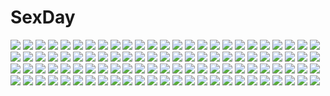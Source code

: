 # SexDay
![](https://konachan.com/image/badf4cb645784991323075e6e2063585/Konachan.com%20-%20143935%20angel%20crown%20dress%20drink%20flowers%20nishimata_aoi%20rose%20wings.jpg)
![](https://konachan.com/image/e17e1721206c7e3eff9df8977635beaf/Konachan.com%20-%20178475%20building%20city%20group%20navel%20original%20pointed_ears%20scenic%20short_hair%20shukei%20stairs%20thighhighs%20tree%20water.jpg)
![](https://konachan.com/image/6a78ff3a2ccccafd89351cb8c11affab/Konachan.com%20-%2053333%20breasts%20bunnygirl%20nipples%20nude%20pussy%20sea_lounge_garden%20sky_lounge_garden%20spread_legs%20thighhighs%20uncensored%20yuri.jpg)
![](https://konachan.com/image/9db4efa26baf76f46d4f22ca6dcf2bb4/Konachan.com%20-%2027370%20azumanga_daioh%20kasuga_ayumu.jpg)
![](https://konachan.com/jpeg/1be341529b1b2af1321222dcbf493503/Konachan.com%20-%20183006%20clouds%20miki_%28vocaloid%29%20red_eyes%20red_hair%20scarf%20sky%20stars%20sunset%20vocaloid%20water%20yue_%28tada_no_saboten%29.jpg)
![](https://konachan.com/image/6851ce0a313816f49b22d4c531ba7df0/Konachan.com%20-%2075222%20blue_eyes%20food%20ice_cream%20pink_hair%20ragnarok_online%20twintails.jpg)
![](https://konachan.com/image/d98cc8ea992b8d647b6027fd9951b7ae/Konachan.com%20-%2042392%20blonde_hair%20brown_hair%20calendar%20candy%20clouds%20fang%20lollipop%20long_hair%20original%20pink_eyes%20red_eyes%20ribbons%20scarf%20skirt%20sky%20tagme%20thighhighs%20twintails.jpg)
![](https://konachan.com/jpeg/0b1171e90de0f800c94d69d0b636daf2/Konachan.com%20-%20119304%20animal_ears%20black_hair%20brown_eyes%20catgirl%20headband%20kaiga%20k-on%21%20long_hair%20nakano_azusa%20school_uniform%20tail%20white.jpg)
![](https://konachan.com/jpeg/bd3df05e0c8c477db3c7d33be3c720fc/Konachan.com%20-%20123361%20black_hair%20blue_eyes%20blush%20game_cg%20hug%20long_hair%20male%20night%20phone%20snow%20tagme_%28character%29%20tears%20touma_kazusa%20white_album_2.jpg)
![](https://konachan.com/image/a817b1b53d721c3bc8e1482fde845587/Konachan.com%20-%2089321%20dinahfiria%20hatsune_miku%20sky%20vocaloid.jpg)
![](https://konachan.com/jpeg/45050b103912f7a484e078c7cdc440f2/Konachan.com%20-%20149586%20game_cg%20hinomiya_ayari%20ko%7Echa%20witch%27s_garden.jpg)
![](https://konachan.com/jpeg/5eb724e5263f6e4a48edb8a027a40a4d/Konachan.com%20-%20306739%20animal%20cat%20flowers%20kaminaga_mutsumi%20nobody%20original%20paper%20scenic%20signed.jpg)
![](https://konachan.com/image/56e5648b31d7c031f636c72fcc114989/Konachan.com%20-%2090702%20aqua_hair%20black%20hatsune_miku%20headphones%20long_hair%20thighhighs%20twintails%20vocaloid%20yutu.jpg)
![](https://konachan.com/jpeg/61a73ef90183628eafccc553dbf14780/Konachan.com%20-%2065733%20nymph%20sora_no_otoshimono%20white.jpg)
![](https://konachan.com/image/dd73e6b8a38e0b78739cef3eb56b4374/Konachan.com%20-%20234209%20animal%20bat%20bow%20choker%20dress%20fang%20furapechi%20hat%20magic%20moon%20night%20pointed_ears%20purple_hair%20red_eyes%20short_hair%20touhou%20vampire%20weapon%20wings.jpg)
![](https://konachan.com/jpeg/f21cbc0b04471c4150b0cd9dbd07bd36/Konachan.com%20-%20153885%20black_hair%20blood%20gloves%20hat%20tagme%20uniform.jpg)
![](https://konachan.com/jpeg/4d2e8b086af30538a177495fc8c08ba1/Konachan.com%20-%2040174%20all_male%20archer%20fate_%28series%29%20fate_stay_night%20male%20monochrome.jpg)
![](https://konachan.com/jpeg/9c52b9223cd61f17f889acf6b0f33632/Konachan.com%20-%20192342%20anthropomorphism%20breasts%20cum%20haruna_%28kancolle%29%20kantai_collection%20kuro_%28kuronell%29%20long_hair%20nipples%20pussy%20tears%20thighhighs%20torn_clothes%20uncensored.jpg)
![](https://konachan.com/jpeg/6af1a4501fadb7e22195441dcba022f9/Konachan.com%20-%20192479%20aqua_eyes%20bow%20candy%20chibi%20chocolate%20computer%20drink%20food%20game_cg%20giga%20gray_hair%20group%20long_hair%20mermaid%20navel%20nironiro%20pocky%20red_eyes%20twintails.jpg)
![](https://konachan.com/jpeg/05c765358bfbbade7474b02fa8b59795/Konachan.com%20-%20185203%20blonde_hair%20breasts%20cleavage%20open_shirt%20orange_eyes%20sakura-sou_no_pet_na_kanojo%20shiina_mashiro%20vector.jpg)
![](https://konachan.com/image/cb501693d8757c66a191acbf6d7cf2ec/Konachan.com%20-%20196147%20armor%20dress%20original%20radu%20tagme%20thighhighs%20weapon%20wings.jpg)
![](https://konachan.com/image/fa6c555e588c5687d9bb32318ba78232/Konachan.com%20-%20120799%20candy%20dress%20game_cg%20group%20maid%20male%20ronoue_genji%20shannon%20toshiro_gohda%20umineko_no_naku_koro_ni%20ushiromiya_rosa.jpg)
![](https://konachan.com/jpeg/8b5543d430e854f8724395967d1a07df/Konachan.com%20-%20275603%20blonde_hair%20blush%20boots%20cape%20cropped%20dress%20fate_grand_order%20fate_%28series%29%20headdress%20long_hair%20red_eyes%20riichu%20scan%20thighhighs%20twintails.jpg)
![](https://konachan.com/image/e15333d5ca1b171c5424da9739659565/Konachan.com%20-%20202936%20ass%20black_hair%20breasts%20date_a_live%20long_hair%20n.g.%20nipples%20nude%20pussy%20red_eyes%20thighhighs%20third-party_edit%20tokisaki_kurumi%20topless%20twintails%20wink.jpg)
![](https://konachan.com/jpeg/5fdd059c9e9188f050babccf28d0a22b/Konachan.com%20-%20291391%20aliasing%20animal%20anthropomorphism%20autumn%20azur_lane%20bird%20book%20bow%20food%20kuzuhamire%20red_eyes%20ribbons%20scar%20short_hair%20shorts%20terror_%28azur_lane%29%20white_hair.jpg)
![](https://konachan.com/image/103e3264353a114363379bac963c8d6e/Konachan.com%20-%2067404%20bikini%20blue_eyes%20blue_hair%20breasts%20cleavage%20glasses%20konori_mii%20navel%20short_hair%20swimsuit%20to_aru_kagaku_no_railgun%20to_aru_majutsu_no_index.jpg)
![](https://konachan.com/image/89f54d69b4ec17eb3d74a63b06def2f8/Konachan.com%20-%2025645%20anthropomorphism%20hirai_yukio%20kakuaki%20maid%20me%20os-tan%20windows.jpg)
![](https://konachan.com/image/01211f5a0831d0925fac35bec58029e7/Konachan.com%20-%2087602%20angelic_layer%20hikaru%20pink_hair%20red_eyes.jpg)
![](https://konachan.com/jpeg/af52c8d9d125d6ad8c5430be93c806ef/Konachan.com%20-%20258721%20aihara_mei%20bed%20black_hair%20blush%20breasts%20citrus_%28saburouta%29%20cleavage%20long_hair%20navel%20panties%20purple_eyes%20signed%20sunako_%28veera%29%20underwear%20watermark.jpg)
![](https://konachan.com/image/8a432bf4733012a8698646d57e3e1d29/Konachan.com%20-%20126165%20clouds%20evokid%20hachune_miku%20hatsune_miku%20rainbow%20scenic%20sky%20sunset%20vocaloid.jpg)
![](https://konachan.com/image/e954b1cbe478e6f6ff9be941fcc1b675/Konachan.com%20-%2017557%20allen_walker%20d.gray-man%20white.jpg)
![](https://konachan.com/image/63caca5e0e2ed6ab0e95122588fd9559/Konachan.com%20-%2061840%20hatsune_miku%20klemme%20realistic%20vocaloid%20white.jpg)
![](https://konachan.com/jpeg/d09cd9552924887e28c441dbc9822251/Konachan.com%20-%20245686%20annin_doufu%20idolmaster%20idolmaster_cinderella_girls%20idolmaster_cinderella_girls_starlight_stage%20kirino_aya.jpg)
![](https://konachan.com/image/0ada26c4c03ce262756a49178ab710f8/Konachan.com%20-%20247080%20blonde_hair%20blush%20food%20futaba_anzu%20game_console%20idolmaster%20idolmaster_cinderella_girls%20loli%20long_hair%20nopan%20ookanehira%20twintails.jpg)
![](https://konachan.com/jpeg/8abc9a7efeb47478a4066f9667a4e13e/Konachan.com%20-%20142174%20animal%20blonde_hair%20boots%20flowers%20fox%20himuro%20kirisame_marisa%20leaves%20long_hair%20robot%20touhou%20tree%20witch.jpg)
![](https://konachan.com/image/3c3cd46e84d8032a8f88f99288b3c820/Konachan.com%20-%20235853%20aircraft%20braids%20building%20city%20clouds%20darkmuleth%20long_hair%20male%20military%20night%20pantyhose%20purple_hair%20rain%20red_eyes%20signed%20sky%20water%20weapon.jpg)
![](https://konachan.com/image/d49b3960d82586ae810c64b0c2ffdfde/Konachan.com%20-%2051445%20hatsune_miku%20komatsu_eiji%20vocaloid.jpg)
![](https://konachan.com/image/bd4941b6092e310ebca603387fd6a015/Konachan.com%20-%2067855%20flowers%20petals%20purple_hair%20red_eyes%20shino_%28eefy%29%20sky%20sunset%20touhou%20yasaka_kanako.jpg)
![](https://konachan.com/image/180237207df1229792d30baae387a4eb/Konachan.com%20-%2047916%20aisaka_taiga%20breasts%20chinese_clothes%20chinese_dress%20cleavage%20kawashima_ami%20kushieda_minori%20megami%20scan%20toradora.jpg)
![](https://konachan.com/jpeg/66e420560519d6093435b688c6561a7e/Konachan.com%20-%20292436%20bikini_top%20blue_hair%20bodysuit%20bubbles%20butter_curry%20gun%20long_hair%20matsuura_kanan%20navel%20panties%20ponytail%20purple_eyes%20underwater%20underwear%20water%20weapon.jpg)
![](https://konachan.com/jpeg/3f8bad1680851aef81782e30ce676919/Konachan.com%20-%20260338%202girls%20aqua_eyes%20black_hair%20breasts%20cleavage%20front_wing%20fukami_reina%20game_cg%20gloves%20inohara_maki%20long_hair%20motorcycle%20ponytail%20purple_hair%20skirt.jpg)
![](https://konachan.com/jpeg/38a7defdc421e72464fd866edfd762b6/Konachan.com%20-%20205102%207th_dragon%207th_dragon_2020%20blue_eyes%20blue_hair%20cropped%20dress%20hatsune_miku%20lekisan%20long_hair%20ribbons%20space%20thighhighs%20twintails%20vocaloid%20wristwear.jpg)
![](https://konachan.com/jpeg/55edee7518a22dbf5d0af93224082556/Konachan.com%20-%20287248%20beach%20bikini%20blue_eyes%20blue_hair%20bow%20braids%20emori_miku%20emori_miku_project%20ibara_riato%20long_hair%20see_through%20swim_ring%20swimsuit%20water%20wristwear.jpg)
![](https://konachan.com/jpeg/075dca040f742c6cf0c413b1187c4d5d/Konachan.com%20-%2088483%20animal_ears%20bell%20catgirl%20collar%20dress%20fang%20gokou_ruri%20goth-loli%20koflif%20lolita_fashion%20ore_no_imouto_ga_konna_ni_kawaii_wake_ga_nai%20tail%20thighhighs.jpg)
![](https://konachan.com/image/13161ee13dac5575e26e484e7780792e/Konachan.com%20-%2037126%20beatmania_iidx%20hihumi%20shingo_%28missing_link%29.jpg)
![](https://konachan.com/image/e17e46c300f416002ce2850af066bd93/Konachan.com%20-%20150609%20blonde_hair%20blue_eyes%20jin_young-in%20tagme%20thighhighs.jpg)
![](https://konachan.com/jpeg/c92a9ae6a02cc3671883ab4ee8aea5e7/Konachan.com%20-%2037172%20lovely_idol%20nishimata_aoi.jpg)
![](https://konachan.com/image/619b453e6515c551183583e41001e877/Konachan.com%20-%20202861%202girls%20animal%20bird%20black_hair%20blonde_hair%20dragon%20kyuri_tizu%20long_hair%20phone%20purple_eyes%20red_eyes%20skirt%20sky%20thighhighs%20twintails.jpg)
![](https://konachan.com/image/7217aa73ae335073ee069b0966200946/Konachan.com%20-%20183518%20black_eyes%20black_hair%20japanese_clothes%20long_hair%20narukana%20seinarukana%20swd3e2%20sword%20weapon%20zettai_ryouiki.jpg)
![](https://konachan.com/image/ded0985d4469713aa471974717609f1a/Konachan.com%20-%20221274%20bou_nin%20breasts%20brown_eyes%20cleavage%20food%20glasses%20gray_hair%20long_hair%20original%20pocky.jpg)
![](https://konachan.com/image/9a4db4cac952331bec59c19905074e83/Konachan.com%20-%20213953%20barefoot%20close%20cropped%20kumamon_%28a20130122%29%20original%20school_swimsuit%20swimsuit.jpg)
![](https://konachan.com/image/6a5e42d45844d86be298796fd001d117/Konachan.com%20-%2032645%20card_captor_sakura%20kinomoto_sakura%20yue_%28ccs%29.jpg)
![](https://konachan.com/jpeg/611a248c862f964e11092fd48e62ae0a/Konachan.com%20-%20244530%20aliasing%20anus%20ass%20blush%20breasts%20brown_hair%20censored%20computer%20fingering%20game_cg%20nipples%20no_bra%20open_shirt%20ponytail%20ribbons%20twintails%20yellow_eyes.jpg)
![](https://konachan.com/image/4725b00aa6f230409e57e66905f5c770/Konachan.com%20-%2085472%20108%20original%20scenic%20sky%20water.jpg)
![](https://konachan.com/image/44d8ce9ea33b9ab470eabf0a737280e2/Konachan.com%20-%2095033%20animal%20bird%20cat%20group%20hoshiguma_yuugi%20kaenbyou_rin%20kisume%20komeiji_koishi%20komeiji_satori%20pointed_ears%20reiuji_utsuho%20tagme%20touhou%20zounose.jpg)
![](https://konachan.com/image/58165620244f783e11dcf5ebad91d261/Konachan.com%20-%2070107%20cosplay%20demon%20group%20halloween%20hatsune_miku%20hoodie%20kagamine_len%20kagamine_rin%20kaito%20male%20megurine_luka%20meiko%20twintails%20vocaloid%20witch.jpg)
![](https://konachan.com/image/6427b70659d06266d3987bdbd35f006e/Konachan.com%20-%2051357%20aida_takanobu%20give_up%21%20togami_ria.jpg)
![](https://konachan.com/image/5107a35b67bfb3c549f98f539907a255/Konachan.com%20-%2022808%20nakahara_komugi%20nurse_witch_komugi-chan%20poyoyon_rokku.jpg)
![](https://konachan.com/jpeg/9208ee46107c79de00c3bbaa091f2ee7/Konachan.com%20-%20273311%20ass%20barefoot%20black_hair%20blush%20dharker_studios%20galaxy_girls%20game_cg%20kopianget%20long_hair%20nude%20panties%20ponytail%20purple_eyes%20underwear%20white.jpg)
![](https://konachan.com/jpeg/0132fbfbb04cfbde4b6a1098591aab8b/Konachan.com%20-%20306561%20aties20%20bed%20blonde_hair%20blue_eyes%20breasts%20japanese_clothes%20long_hair%20no_bra%20nopan%20open_shirt%20original%20spread_legs%20wink%20yukata.jpg)
![](https://konachan.com/jpeg/da1f754fe4fd792b38798121a1d33993/Konachan.com%20-%2099180%20anmi%20aqua_eyes%20blue_hair%20cropped%20dress%20flowers%20glasses%20rose%20scan%20twintails.jpg)
![](https://konachan.com/image/3b4cc1ca195fefa1dcf24371511b9925/Konachan.com%20-%2053920%20sanoharu%20touhou%20wriggle_nightbug.jpg)
![](https://konachan.com/jpeg/0042ca4ee3853dc3f11e046765932dae/Konachan.com%20-%20229548%20dress%20flowers%20green_eyes%20green_hair%20hat%20komeiji_koishi%20petals%20rose%20short_hair%20shunsei_%28muratou%29%20sleeping%20touhou.jpg)
![](https://konachan.com/image/0e5b1aee7d75e10f44788c204b61a2da/Konachan.com%20-%20299696%20black_hair%20blood%20dark%20doitsu_no_kagaku%20mask%20original%20ponytail%20weapon.jpg)
![](https://konachan.com/image/d737da4f26e0e375f3e0070e77216384/Konachan.com%20-%2022692%20koiwai_yotsuba%20yotsubato%21.jpg)
![](https://konachan.com/image/797009ae4b29a2d54c9cca9786448054/Konachan.com%20-%2056599%20fate_testarossa%20mahou_shoujo_lyrical_nanoha%20panties%20takamachi_nanoha%20underwear.jpg)
![](https://konachan.com/image/4c1d6080c76b0d36bbb2d3d13f0ed1c0/Konachan.com%20-%20243084%20ass%20blue_eyes%20blush%20boots%20fate_grand_order%20fate_%28series%29%20long_hair%20meltryllis%20navel%20nopan%20noumin%20purple_hair%20spread_legs.jpg)
![](https://konachan.com/jpeg/d6be83d0871aa9280c3f19757e88da22/Konachan.com%20-%2095049%20miyama-zero.jpg)
![](https://konachan.com/jpeg/2c9af8a7e14ffccf338a78d76c615574/Konachan.com%20-%20188035%202girls%20angel%20haine%20halo%20hoshizora_rin%20love_live%21_school_idol_project%20nishikino_maki%20short_hair%20skirt%20wings.jpg)
![](https://konachan.com/image/b8e611f0b1aa74c55714dbc19ad721a4/Konachan.com%20-%2031949%20blush%20breasts%20censored%20cum%20favorite%20game_cg%20happy_margaret%21%20kokonoka%20penis%20purple_eyes%20purple_hair%20pussy_juice%20sex%20tsuwabuki_akira%20wink.jpg)
![](https://konachan.com/image/99b66f203025ab10e36be2d0ba44974f/Konachan.com%20-%2041752%20maka_albarn%20soul_eater%20tagme_%28artist%29.jpg)
![](https://konachan.com/image/d23b26987d6ecb6bdeff7eb86a4c8e8a/Konachan.com%20-%2055029%20chaos%3Bhead%20sakihata_rimi.jpg)
![](https://konachan.com/image/85aafb33535a27e85082b1ab01f556ad/Konachan.com%20-%2032931%20side_b%20touhou%20yagokoro_eirin.jpg)
![](https://konachan.com/image/35d9e0beaab243cff6f64ebaa285a5e6/Konachan.com%20-%20136980%20blonde_hair%20blue_eyes%20food%20game_cg%20kisaragi_gold_star%20nitta_ichika%20saga_planets%20tagme_%28artist%29.jpg)
![](https://konachan.com/image/7275741567cd9878843ae368ea8ed900/Konachan.com%20-%20126984%20amagi_yukiko%20black_hair%20konohana_sakuya%20long_hair%20pantyhose%20persona%20persona_4%20polychromatic%20red_eyes%20school_uniform%20skirt%20s_tanly%20tie.jpg)
![](https://konachan.com/jpeg/238009d5b69d8bdac19cc8f81c79ece6/Konachan.com%20-%20294342%20breasts%20cigarette%20drink%20jill_stingray%20merunyaa%20nipples%20no_bra%20open_shirt%20purple_hair%20red_eyes%20shirt%20signed%20skirt%20tie%20twintails%20va-11_hall-a%20watermark.jpg)
![](https://konachan.com/image/bcc4d84d44a5e1b3ff1bf53de663545b/Konachan.com%20-%20176580%20bloomers%20haraguroi_you%20kneehighs%20original%20school_uniform%20shoujo_ai.jpg)
![](https://konachan.com/jpeg/7cdf0155e2943833b6763dedc9cf3c50/Konachan.com%20-%2034056%20close%20hayate_no_gotoku%20sanzenin_nagi%20transparent.jpg)
![](https://konachan.com/image/2feb34f8fd4374d8ab43ce80c6abffb3/Konachan.com%20-%2070564%20brown_hair%20long_hair%20mikeou%20snow%20winter.jpg)
![](https://konachan.com/image/b99219364437f30c78f335cfad7f2058/Konachan.com%20-%20180808%202girls%20blue_hair%20clouds%20conone%20dress%20hat%20long_hair%20orange_hair%20original%20pantyhose%20scarf%20short_hair%20shorts%20sky%20snow%20sunset%20thighhighs%20tree%20yellow_eyes.jpg)
![](https://konachan.com/image/29f38d34959211b754fd787a6f44cb3a/Konachan.com%20-%2057893%20hatsune_miku%20vocaloid.jpg)
![](https://konachan.com/jpeg/2c630804e7e60c7dc9301456d81fa4a0/Konachan.com%20-%20211580%20dress%20flowers%20green_eyes%20green_hair%20hatsune_miku%20headband%20long_hair%20nikek96%20red_eyes%20ribbons%20twintails%20vocaloid.jpg)
![](https://konachan.com/jpeg/411bf26acf01dd1d91282d455e5f7ee3/Konachan.com%20-%20227705%20asami_asami%20barefoot%20blush%20breasts%20brown_hair%20cameltoe%20computer%20footjob%20game_cg%20long_hair%20necklace%20panties%20ponytail%20skirt%20underwear%20upskirt.jpg)
![](https://konachan.com/image/7b56229bea43fb5b0e70bc8dd0c7e8b1/Konachan.com%20-%20122929%20anus%20ass%20christmas%20dildo%20garter_belt%20green_hair%20kagiyama_hina%20masturbation%20pussy%20pussy_juice%20sai-go%20stockings%20touhou%20uncensored.jpg)
![](https://konachan.com/image/1e2ef63b597a294ef2165fd125e9e122/Konachan.com%20-%20139187%20animal%20apple%20autumn%20barefoot%20bell%20blue_eyes%20blue_hair%20food%20fruit%20japanese_clothes%20leaves%20neko_%28yanshoujie%29%20rope%20snake%20touhou%20yasaka_kanako.jpg)
![](https://konachan.com/jpeg/9c43a7f9354888b9312f06f04d09e5c8/Konachan.com%20-%2076112%20alcot%20blue_eyes%20blue_hair%20blush%20breasts%20censored%20game_cg%20miyoshi_ran%20nimura_yuushi%20nipples%20osananajimi_wa_daitouryou%20paizuri%20penis%20ribbons%20short_hair.jpg)
![](https://konachan.com/image/7b14f97ea6299046f8d405c75fb06096/Konachan.com%20-%20169661%20blue_hair%20choco%20glasses%20infinite_stratos%20long_hair%20pink_eyes%20sarashiki_kanzashi%20school_uniform%20skirt%20watermark.jpg)
![](https://konachan.com/image/c32dcb8c36ccdb97a5595d62b17e5cc7/Konachan.com%20-%20216264%20enka_%28aknne%29%20kagamine_rin%20vocaloid.jpg)
![](https://konachan.com/jpeg/fb93b49421f6e7c2481ce92b39e35877/Konachan.com%20-%20202465%20blush%20bow%20dark_skin%20dress%20duelangel_%28andrew%29%20kneehighs%20nipple_slip%20no_bra%20original%20red_hair%20summer_dress%20twintails%20yellow_eyes%20yu-gi-oh.jpg)
![](https://konachan.com/image/a4a63db66106abdf443fad063911b232/Konachan.com%20-%20300397%20animal_ears%20aqua_eyes%20arknights%20blush%20breasts%20brown_hair%20bubbles%20bunny_ears%20cropped%20drink%20flowers%20long_hair%20onsen%20ponytail%20sunset%20towel%20water.jpg)
![](https://konachan.com/jpeg/dc322f1253fd7c87c2eaa14d04be778d/Konachan.com%20-%20248418%20animal%20bikini%20bird%20clouds%20flowers%20maid%20necomi%20petals%20popsicle%20saber%20short_hair%20signed%20skirt%20sky%20swim_ring%20swimsuit%20tree%20waifu2x%20water%20yellow_eyes.jpg)
![](https://konachan.com/jpeg/e68d43bf810bd7893869a531616a7b4d/Konachan.com%20-%20187382%20aimai_renai%20ass%20black_hair%20blush%20breasts%20censored%20cunnilingus%20game_cg%20long_hair%20nipples%20purple_eyes%20pussy%20saeki_emi%20spread_legs%20swimsuit.jpg)
![](https://konachan.com/jpeg/656a2e4e617d600ef11071f31ccfc9e3/Konachan.com%20-%20127984%20dress%20hat%20hisakata_souji%20landscape%20scenic%20summer_dress%20third-party_edit.jpg)
![](https://konachan.com/jpeg/4c431f3cafb770e6bc551bbf700328e8/Konachan.com%20-%20101078%20animal%20bed%20blush%20breasts%20cat%20clochette%20hayase_manami%20kamikaze_explorer%20nipples%20open_shirt%20oshiki_hitoshi%20panties%20pink_hair%20underwear.jpg)
![](https://konachan.com/image/0904eceaf662068ca4fd2d57a600cc60/Konachan.com%20-%2033949%20cc%20code_geass%20green_hair%20wings%20yellow_eyes.jpg)
![](https://konachan.com/image/1843702d634408d4820554b199116220/Konachan.com%20-%20265823%20blonde_hair%20blush%20breasts%20cum%20dark_skin%20fairy%20harem%20original%20paizuri%20pointed_ears%20sugiyuu%20wet%20wings.jpg)
![](https://konachan.com/image/606af033a7637d50d0e81752bb92c1ec/Konachan.com%20-%20197807%20animal%20animal_ears%20anthropomorphism%20bunny_ears%20cat%20cheshire_cat%20chibi%20cosplay%20dress%20goth-loli%20group%20lolita_fashion%20shirogane_hina%20thighhighs%20watermark.jpg)
![](https://konachan.com/image/7ab8be49125362b698729b63539b2c94/Konachan.com%20-%20149329%20brown_eyes%20daidou_%28demitasse%29%20gray_hair%20long_hair%20scarf%20snow%20vocaloid%20yowane_haku.jpg)
![](https://konachan.com/jpeg/5cbfa64b37598c64c6c2c715c32c6376/Konachan.com%20-%20202352%20blue_hair%20breasts%20hatsune_miku%20long_hair%20nipples%20nude%20silence%20twintails%20vocaloid.jpg)
![](https://konachan.com/image/a205cca62c2ea717d9a726102d18f210/Konachan.com%20-%2096502%20jpeg_artifacts%20long_hair%20moric%20purple_eyes%20red_hair%20school_uniform%20tagme%20valentine.jpg)
